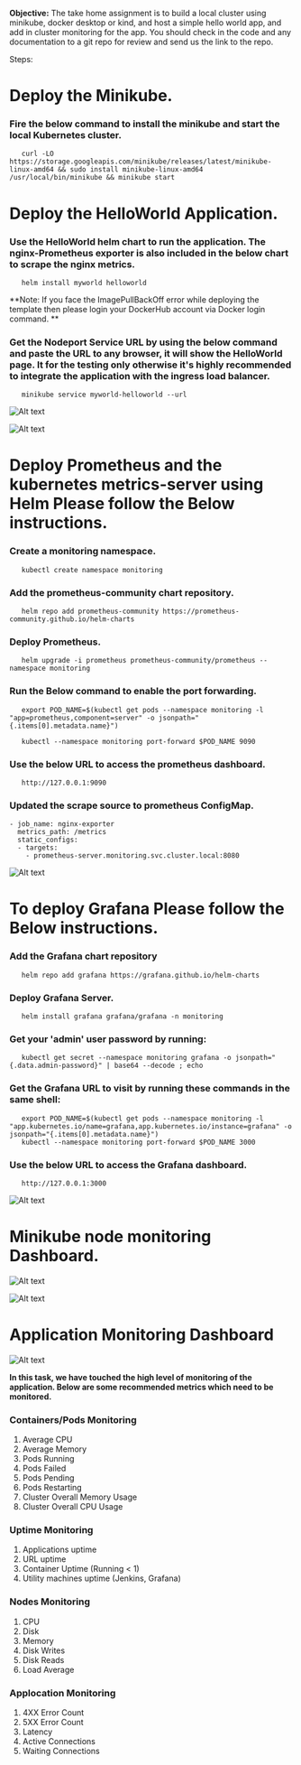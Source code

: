 **Objective:** The take home assignment is to build a local cluster using minikube, docker desktop or kind, and host a simple hello world app, and add in cluster monitoring for the app. You should check in the code and any documentation to a git repo for review and send us the link to the repo.

Steps:

# Deploy the Minikube.

### Fire the below command to install the minikube and start the local Kubernetes cluster.
```
   curl -LO https://storage.googleapis.com/minikube/releases/latest/minikube-linux-amd64 && sudo install minikube-linux-amd64 /usr/local/bin/minikube && minikube start
```
# Deploy the HelloWorld Application.

### Use the HelloWorld helm chart to run the application. The nginx-Prometheus exporter is also included in the below chart to scrape the nginx metrics.
```
   helm install myworld helloworld
```
**Note: If you face the ImagePullBackOff error while deploying the template then please login your DockerHub account via Docker login command.
**

### Get the Nodeport Service URL by using the below command and paste the URL to any browser, it will show the HelloWorld page. It for the testing only otherwise it's highly recommended to integrate the application with the ingress load balancer.

```
   minikube service myworld-helloworld --url
```
![Alt text](screenshots/helloworld.jpg?raw=true "HelloWorld.jpg")

![Alt text](screenshots/nginx_metrics.jpg?raw=true "nginx_metrics.jpg")

# Deploy Prometheus and the kubernetes metrics-server using Helm Please follow the Below instructions.

### Create a monitoring namespace.
```
   kubectl create namespace monitoring
```
### Add the prometheus-community chart repository.
```
   helm repo add prometheus-community https://prometheus-community.github.io/helm-charts
```
### Deploy Prometheus.
```
   helm upgrade -i prometheus prometheus-community/prometheus --namespace monitoring
```
### Run the Below command to enable the port forwarding.
```
   export POD_NAME=$(kubectl get pods --namespace monitoring -l "app=prometheus,component=server" -o jsonpath="{.items[0].metadata.name}")

   kubectl --namespace monitoring port-forward $POD_NAME 9090
```
### Use the below URL to access the prometheus dashboard.
```
   http://127.0.0.1:9090
```
### Updated the scrape source to prometheus ConfigMap.

```
- job_name: nginx-exporter
  metrics_path: /metrics
  static_configs:
  - targets:
    - prometheus-server.monitoring.svc.cluster.local:8080
```

![Alt text](screenshots/Prometheus.jpg?raw=true "Prometheus.jpg")

# To deploy Grafana Please follow the Below instructions.

### Add the Grafana chart repository
```
   helm repo add grafana https://grafana.github.io/helm-charts
```
### Deploy Grafana Server.
```
   helm install grafana grafana/grafana -n monitoring
```
### Get your 'admin' user password by running:
```
   kubectl get secret --namespace monitoring grafana -o jsonpath="{.data.admin-password}" | base64 --decode ; echo
```
### Get the Grafana URL to visit by running these commands in the same shell:
```
   export POD_NAME=$(kubectl get pods --namespace monitoring -l "app.kubernetes.io/name=grafana,app.kubernetes.io/instance=grafana" -o jsonpath="{.items[0].metadata.name}")
   kubectl --namespace monitoring port-forward $POD_NAME 3000
```
### Use the below URL to access the Grafana dashboard.
```
   http://127.0.0.1:3000
```   
![Alt text](screenshots/grafana.jpg?raw=true "grafana.jpg")

# Minikube node monitoring Dashboard.

![Alt text](screenshots/Minikube_1.jpg?raw=true "Minikube_1.jpg")

![Alt text](screenshots/Minikube_2.jpg?raw=true "Minikube_2.jpg")


# Application Monitoring Dashboard

![Alt text](screenshots/Application_1.jpg?raw=true "Application_1.jpg")


**In this task, we have touched the high level of monitoring of the application. Below are some recommended metrics which need to be monitored.**
   
### Containers/Pods Monitoring

1. Average CPU 
2. Average Memory
3. Pods Running
4. Pods Failed
5. Pods Pending
6. Pods Restarting
7. Cluster Overall Memory Usage
8. Cluster Overall CPU Usage

### Uptime Monitoring
1. Applications uptime
2. URL uptime
3. Container Uptime (Running < 1)
4. Utility machines uptime (Jenkins, Grafana)

### Nodes Monitoring
1. CPU
2. Disk
3. Memory
4. Disk Writes
5. Disk Reads
6. Load Average

### Applocation Monitoring
1. 4XX Error Count
2. 5XX Error Count
3. Latency
4. Active Connections
5. Waiting Connections
